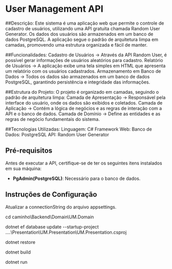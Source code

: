 # User Management API

##Descrição:
Este sistema é uma aplicação web que permite o controle de cadastro de usuários, utilizando uma API gratuita chamada Random User Generator. Os dados dos usuários são armazenados em um banco de dados PostgreSQL. A aplicação segue o padrão de arquitetura limpa em camadas, promovendo uma estrutura organizada e fácil de manter.

##Funcionalidades:
Cadastro de Usuários -> Através da API Random User, é possível gerar informações de usuários aleatórios para cadastro.
Relatório de Usuários -> A aplicação exibe uma tela simples em HTML que apresenta um relatório com os usuários cadastrados.
Armazenamento em Banco de Dados -> Todos os dados são armazenados em um banco de dados PostgreSQL, garantindo persistência e integridade das informações.

##Estrutura do Projeto:
O projeto é organizado em camadas, seguindo o padrão de arquitetura limpa:
Camada de Apresentação -> Responsável pela interface do usuário, onde os dados são exibidos e coletados.
Camada de Aplicação -> Contém a lógica de negócios e as regras de interação com a API e o banco de dados.
Camada de Domínio -> Define as entidades e as regras de negócio fundamentais do sistema.

##Tecnologias Utilizadas:
Linguagem: C#
Framework Web: 
Banco de Dados: PostgreSQL
API: Random User Generator

## Pré-requisitos

Antes de executar a API, certifique-se de ter os seguintes itens instalados em sua máquina:

- **PgAdmin(PostgreSQL)**: Necessário para o banco de dados.

## Instruções de Configuração

Atualizar a connectionString do arquivo appsettings.

cd caminho\Backend\Domain\UM.Domain

dotnet ef database update --startup-project ..\..\Presentation\UM.Presentation\UM.Presentation.csproj

dotnet restore

dotnet build

dotnet run 